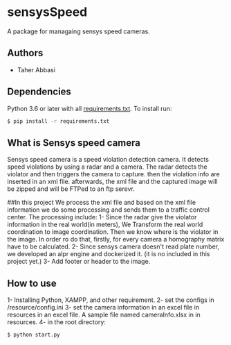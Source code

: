 # sensysSpeed

A package for managaing sensys speed cameras.

## Authors

- Taher Abbasi

## Dependencies
Python 3.6 or later with all [requirements.txt](https://github.com/TaherAbbasi/redlightmanager/blob/main/requirements.txt). To install run:
```bash
$ pip install -r requirements.txt
```

## What is Sensys speed camera 
Sensys speed camera is a speed violation detection camera. It detects speed violations by using a radar and a camera. The radar detects the violator and then triggers the camera to capture. then the violation info are inserted in an xml file. afterwards, the xml file and the captured image will be zipped and will be FTPed to an ftp serevr. 

##In this project
We process the xml file and based on the xml file information we do some processing and sends them to a traffic control center. The processing include:
1- Since the radar give the violator information in the real world(in meters), We Transform the real world coordination to image coordination. Then we know where is the violator in the image. In order ro do that, firstly, for every camera a homography matrix have to be calculated.
2- Since sensys camera doesn't read plate number, we developed an alpr engine and dockerized it. (it is no included in this project yet.)
3- Add footer or header to the image.

## How to use
1- Installing Python, XAMPP, and other requirement.
2- set the configs in /resource/config.ini
3- set the camera information in an excel file in resources in an excel file. A sample file named cameraInfo.xlsx in in resources.
4- in the root directory:
```bash
$ python start.py
```